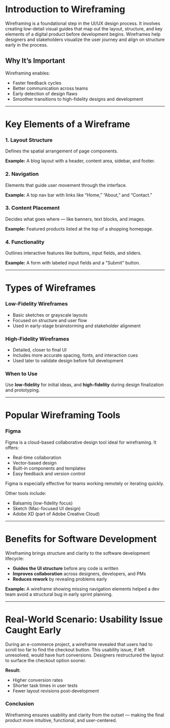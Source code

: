 #  Introduction to Wireframing

Wireframing is a foundational step in the UI/UX design process. It involves creating low-detail visual guides that map out the layout, structure, and key elements of a digital product before development begins. Wireframes help designers and stakeholders visualize the user journey and align on structure early in the process.

##  Why It’s Important

Wireframing enables:

* Faster feedback cycles
* Better communication across teams
* Early detection of design flaws
* Smoother transitions to high-fidelity designs and development

---

# Key Elements of a Wireframe

### 1. Layout Structure

Defines the spatial arrangement of page components.

**Example:** A blog layout with a header, content area, sidebar, and footer.

### 2. Navigation

Elements that guide user movement through the interface.

**Example:** A top nav bar with links like “Home,” “About,” and “Contact.”

### 3. Content Placement

Decides what goes where — like banners, text blocks, and images.

**Example:** Featured products listed at the top of a shopping homepage.

### 4. Functionality

Outlines interactive features like buttons, input fields, and sliders.

**Example:** A form with labeled input fields and a "Submit" button.

---

#  Types of Wireframes

### Low-Fidelity Wireframes

* Basic sketches or grayscale layouts
* Focused on structure and user flow
* Used in early-stage brainstorming and stakeholder alignment

### High-Fidelity Wireframes

* Detailed, closer to final UI
* Includes more accurate spacing, fonts, and interaction cues
* Used later to validate design before full development

### When to Use

Use **low-fidelity** for initial ideas, and **high-fidelity** during design finalization and prototyping.

---

#  Popular Wireframing Tools

### Figma

Figma is a cloud-based collaborative design tool ideal for wireframing. It offers:

* Real-time collaboration
* Vector-based design
* Built-in components and templates
* Easy feedback and version control

Figma is especially effective for teams working remotely or iterating quickly.

Other tools include:

* Balsamiq (low-fidelity focus)
* Sketch (Mac-focused UI design)
* Adobe XD (part of Adobe Creative Cloud)

---

#  Benefits for Software Development

Wireframing brings structure and clarity to the software development lifecycle:

* **Guides the UI structure** before any code is written
* **Improves collaboration** across designers, developers, and PMs
* **Reduces rework** by revealing problems early

**Example:** A wireframe showing missing navigation elements helped a dev team avoid a structural bug in early sprint planning.

---

# Real-World Scenario: Usability Issue Caught Early

During an e-commerce project, a wireframe revealed that users had to scroll too far to find the checkout button. This usability issue, if left unresolved, would have hurt conversions. Designers restructured the layout to surface the checkout option sooner.

**Result:**

* Higher conversion rates
* Shorter task times in user tests
* Fewer layout revisions post-development

###  Conclusion

Wireframing ensures usability and clarity from the outset — making the final product more intuitive, functional, and user-centered.


